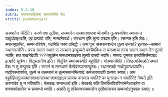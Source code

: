 ```yaml
---
index: 5.4.10
sutra: स्थानान्ताद्विभाषा सस्थानेनेति चेत्‌
vritti: padamanjari
---
```


 सस्थानेन चेदिति। करणे एषा तृतीया, सस्थानेन सस्थानशब्दवाच्येनार्थेन तुल्यपर्यायेण स्थानान्तं यद्यर्थवद्भवति, एवं प्रत्ययो भति, नान्यतेत्यर्थ। सस्थान इति तुल्य उच्यत इति। स्तानत इति शेषः। स्थानमुप्राप्तिः, सम्बन्धविशेषः, पदमिति यस्य प्रसिद्धैः। कथं पुनः सस्थानशब्देन तुल्य उच्यते? इत्याह--सामानं स्थानमस्येति। यस्य समानं स्थानं स सस्थान इत्युच्यते यश्चैवंविधः स यदपक्षया तस्य समानं स्थानं तेन तुल्यो भवति, तत्र शब्दभेदेऽपि ????तुवृतेन सस्थानशब्दस्य तुल्यो वाच्यो भवति। सभावः पुनरत्र ठ्ज्योतिर्जनपदऽ इत्यादि सूत्रेण। पितृस्तानीय इति। पितुरिव स्थानमस्येति बहुव्रीहिः। गोस्थानमिति। तिष्ठत्यस्मिन्नति स्थानं देशः न तु तत्पुरुष इति। समानं च तत्स्थानं चेत्येवंरूपस्तत्पुरुषः। स्थानशब्दो नार्थमुपस्थापयति। यद्यौपस्थापयेत्, तुल्यं च तत्स्थानं च तुल्यस्थानमित्यादेः कर्मधारयादपि प्रत्ययः स्यात्। अथ बहुव्रीहेस्तुल्यस्थानशब्दात्सस्थानशब्दाद्वाऽयं प्रत्ययः करमान्न भवति? कः पुनराहः-न भवतीति! नेष्यते इति करणादेव तु न भविष्यति। चेच्छब्दः सम्बन्धार्थ इति। चेच्छब्दे सति विभक्तिविपरिणानेनैध्याहरेण वा वाक्यपर्यसानेन च सम्बन्धो भवति। असति तु तस्मिन्पञ्चम्यन्तेन तृतीयान्तस्य सम्बन्धोऽनुपपन्नः स्यात् ॥